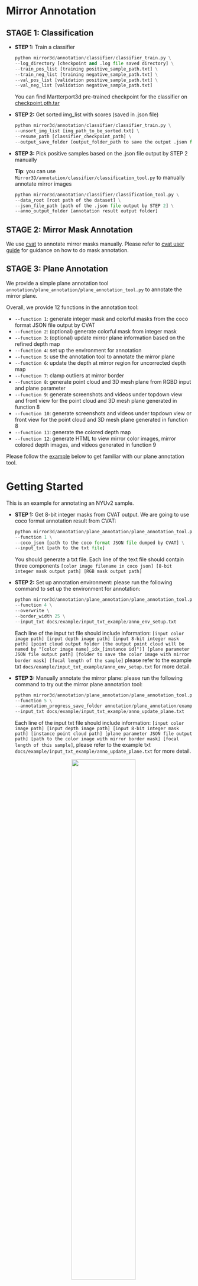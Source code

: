 
# Mirror Annotation 

## STAGE 1: Classification

- **STEP 1:**  Train a classifier 

    ```python
    python mirror3d/annotation/classifier/classifier_train.py \
    --log_directory [checkpoint and .log file saved directory] \
    --train_pos_list [training positive_sample_path.txt] \
    --train_neg_list [training negative_sample_path.txt] \
    --val_pos_list [validation positive_sample_path.txt] \
    --val_neg_list [validation negative_sample_path.txt]
    ```
    You can find Martterport3d pre-trained checkpoint for the classifier on [checkpoint.pth.tar](http://aspis.cmpt.sfu.ca/projects/mirrors/mirror3d_zip_release/classifier_checkpoint.pth.tar)

- **STEP 2:**  Get sorted img_list with scores (saved in .json file)

    ```python
    python mirror3d/annotation/classifier/classifier_train.py \
    --unsort_img_list [img_path_to_be_sorted.txt] \
    --resume_path [classifier_checkpoint_path] \
    --output_save_folder [output_folder_path to save the output .json file]
    ```
    
- **STEP 3:**  Pick positive samples based on the .json file output by STEP 2 manually
 
    **Tip**: you can use `Mirror3D/annotation/classifier/classification_tool.py` to manually annotate mirror images
    ```python
    python mirror3d/annotation/classifier/classification_tool.py \
    --data_root [root path of the dataset] \
    --json_file_path [path of the .json file output by STEP 2] \
    --anno_output_folder [annotation result output folder] 
    ```


## STAGE 2: Mirror Mask Annotation 

We use [cvat](https://github.com/dommorin/cvat) to annotate mirror masks manually. Please refer to [cvat user guide](https://github.com/dommorin/cvat/blob/master/cvat/apps/documentation/user_guide.md) for guidance on how to do mask annotation. 

## STAGE 3: Plane Annotation
    

We provide a simple plane annotation tool `annotation/plane_annotation/plane_annotation_tool.py` to annotate the mirror plane.

Overall, we provide 12 functions in the annotation tool:

- `--function 1`: generate integer mask and colorful masks from the coco format JSON file output by CVAT
- `--function 2`: (optional) generate colorful mask from integer mask
- `--function 3`: (optional) update mirror plane information based on the refined depth map
- `--function 4`: set up the environment for annotation
- `--function 5`: use the annotation tool to annotate the mirror plane
- `--function 6`: update the depth at mirror region for uncorrected depth map
- `--function 7`: clamp outliers at mirror border
- `--function 8`: generate point cloud and 3D mesh plane from RGBD input and plane parameter
- `--function 9`: generate screenshots and videos under topdown view and front view for the point cloud and 3D mesh plane generated in function 8 
- `--function 10`: generate screenshots and videos under topdown view or front view for the point cloud and 3D mesh plane generated in function 8 
- `--function 11`: generate the colored depth map
- `--function 12`: generate HTML to view mirror color images, mirror colored depth images, and videos generated in function 9


Please follow the [example](#jump) below to get familiar with our plane annotation tool.


<span id="jump"></span>
# Getting Started 


This is an example for annotating an NYUv2 sample. 

- **STEP 1:**  Get 8-bit integer masks from CVAT output. We are going to  use coco format annotation result from CVAT:

    ```python
    python mirror3d/annotation/plane_annotation/plane_annotation_tool.py \
    --function 1 \
    --coco_json [path to the coco format JSON file dumped by CVAT] \
    --input_txt [path to the txt file] 
    ```

    You should generate a txt file. Each line of the text file should contain three components `[color image filename in coco json] [8-bit integer mask output path] [RGB mask output path]`

- **STEP 2:**  Set up annotation environment: please run the following command to set up the environment for annotation:

    ```python
    python mirror3d/annotation/plane_annotation/plane_annotation_tool.py \
    --function 4 \
    --overwrite \
    --border_width 25 \
    --input_txt docs/example/input_txt_example/anno_env_setup.txt
    ```

    Each line of the input txt file should include information: `[input color image path] [input depth image path] [input 8-bit integer mask path] [point cloud output folder (the output point cloud will be named by "[color image name]_idx_[instance id]")] [plane parameter JSON file output path] [folder to save the color image with mirror border mask] [focal length of the sample]` please refer to the example txt  `docs/example/input_txt_example/anno_env_setup.txt` for more detail. 


- **STEP 3:**  Manually annotate the mirror plane: please run the following command to try out the mirror plane annotation tool:

    ```python
    python mirror3d/annotation/plane_annotation/plane_annotation_tool.py \
    --function 5 \
    --annotation_progress_save_folder annotation/plane_annotation/example/anno_progess \
    --input_txt docs/example/input_txt_example/anno_update_plane.txt
    ```

    Each line of the input txt file should include information: `[input color image path] [input depth image path] [input 8-bit integer mask path] [instance point cloud path] [plane parameter JSON file output path] [path to the color image with mirror border mask] [focal length of this sample]`, please refer to the example txt `docs/example/input_txt_example/anno_update_plane.txt` for more detail. 


    <p align="center">
      <img src="http://aspis.cmpt.sfu.ca/projects/mirrors/mirror3d_zip_release/img/step-3-new.gif" width=60%>
    </p>

    The above command in STEP 3 will open the annotation tool interface and show a point cloud. (The red points in the point cloud are the mirror reconstruction based on the original depth map, the green points are the mirror reconstruction based on the initial refined depth based on the RANSAC algorithm.) After viewing the point cloud, you will get the following options:

    ```shell
    ANNOTATION OPTION : 
    (1) t        : TRUE : initial plane parameter is correct
    (2) w        : WASTE : sample have error, can not be used (e.g., point cloud too noisy)
    (3) back n   : BACK : return n times (e.g., back 3 : give up the recent 3 annotated sample and go back)
    (4) goto n   : GOTO : goto the n the image (e.g., goto 3 : go to the third image
    (5) n        : NEXT : goto next image without annotation
    (6) a        : ADJUST: adjust one sample repeatedly
    (7) exit     : EXIT : save and exit
    ```


    If you want to adjust the mirror plane, please input option `a' (ADJUST). 

    'a ADJUST` has the following options:


    ```shell
    ADJUST ONE SAMPLE OPTION : 
    (1) f        : FINISH : update refined_sensorD/ refined_meshD/ img_info and EXIT
    (2) a        : ADJUST : adjust the plane parameter based on the current plane parameter
    (3) i        : INIT : pick 3 points to initialize the plane
    ```
    
    <p align="center">
      <img src="http://aspis.cmpt.sfu.ca/projects/mirrors/mirror3d_zip_release/img/pick-point-zoom.gif" width=60%>
    </p>

    This shows the user interface to pick 3 points to initialize the plane (option `i`). Press `shift + left click to select a point; press `shift + right-click to unselect; for more detail please refer to [Open3d instruction](http://www.open3d.org/docs/release/tutorial/visualization/interactive_visualization.html).

    <p align="center">
      <img src="http://aspis.cmpt.sfu.ca/projects/mirrors/mirror3d_zip_release/img/mesh-adjust.gif" width=60%>
    </p>
    
    This shows the user interface to adjust the plane parameter based on the current plane parameter (option `a'). To adjust the light blue plane, please follow:

    ```shell
    ADJUST ONE PLANE OPTION : 
    (1) a        : plane move left
    (2) w        : plane move up
    (3) s        : plane move down
    (4) d        : plane move right
    (5) e        : plane move closer
    (6) r        : plane move further
    (7) i        : make the plane larger
    (8) k        : make the plane smaller
    (9) j        : rotate left
    (10) l       : rotate right
    (11) o       : rotate upwards
    (12) p       : rotate downwards
    ```

    After adjustment, you can see the adjusted result. The yellow points are generated based on the adjusted mirror plane parameter. Input `f` to finish or input `a / i` to continue.


    <p align="center">
      <img src="http://aspis.cmpt.sfu.ca/projects/mirrors/mirror3d_zip_release/img/refined-yellow-check.mov" width=60%>
    </p>

- **STEP 4:**   Generate refined depth map: please run the following command to generate a refined depth map from the original depth map

    ```shell
    python mirror3d/annotation/plane_annotation/plane_annotation_tool.py \
    --function 6 \
    --input_txt docs/example/input_txt_example/anno_get_refD.txt
    ```

    Each line of the input txt file should include the information: `[path to depth map to refine (rawD)] [input 8-bit integer mask path] [plane parameter JSON file output path] [path to save the refined depth map (refD)] [focal length of this sample]`, please refer to the example txt `docs/example/input_txt_example/anno_get_refD.txt` for more detail. 

- **STEP 5:**  (Optional) Clamp the refined depth map gained from STEP 4:

    ```shell
    python mirror3d/annotation/plane_annotation/plane_annotation_tool.py \
    --function 7 \
    --input_txt docs/example/input_txt_example/anno_clamp_refD.txt \
    --expand_range 100 --clamp_dis 100 --border_width 25
    ```

    Each line of the input txt file should include the information: `[path to depth map to the unclamped refine (rawD)] [input 8-bit integer mask path] [plane parameter JSON file output path] [path to save the clamped refined depth map (refD)] [focal length of this sample]`, please refer to the example txt `docs/example/input_txt_example/anno_clamp_refD.txt` for more detail. 

- **STEP 6:**  Generate a video and colored depth map for verification: please run the following command to generate videos for verification. The videos contain the topdown view and front view of the point cloud. The output point cloud is generated based on the refined depth we get in STEP 4 and the source color image.

    To generate video, firstly, we need to generate the point cloud and 3D mesh plane:

    ```shell
    python mirror3d/annotation/plane_annotation/plane_annotation_tool.py \
    --function 8 \
    --input_txt docs/example/input_txt_example/verification_gen_pcd_mesh.txt
    ```

    Each line of the input txt file should include the information: `[input color image path] [input depth image path] [input 8-bit integer mask path] [plane parameter JSON path] [folder to save the output point cloud] [folder to save the output mesh plane] [focal length of this sample]`, please refer to the example txt `docs/example/input_txt_example/verification_gen_pcd_mesh.txt` for more detail. 


    Then, we are going to generate video from topdown view and front view of the 3D geometry:

    ```shell
    python mirror3d/annotation/plane_annotation/plane_annotation_tool.py \
    --function 9 \
    --above_height 3000 \
    --input_txt docs/example/input_txt_example/verification_gen_video.txt
    ```

    Each line of the input txt file should include the information: `[path to point cloud] [path to mesh plane] [screenshot output main folder]`, please refer to the example txt `docs/example/input_txt_example/verification_gen_video.txt` for more detail. 

    To better verify our annotation result, we also need to generate the colored refined depth map:

    ```shell
    python mirror3d/annotation/plane_annotation/plane_annotation_tool.py \
    --function 11 \
    --input_txt docs/example/input_txt_example/gen_colored_depth.txt
    ```

    Each line of the input txt file should include the information: `[input depth image path] [colored depth map saved path]`, please refer to the example txt `docs/example/input_txt_example/gen_colored_depth.txt` for more detail. 

- **STEP 7:**  Launch webpage to view the videos: please run the following command to launch a website to view the video and colored depth map generated in STEP 6.


    ```shell
    python mirror3d/annotation/plane_annotation/plane_annotation_tool.py \
    --function 12 \
    --input_txt docs/example/input_txt_example/verification_gen_html.txt \
    --video_num_per_page 10 \
    --html_output_folder  output/html
    ```


    Each line of the input txt file should include the information: `[sample id] [input color image path] [colored depth map saved path] [front view video path] [topdown view video path]`, please refer to the example txt `docs/example/input_txt_example/verification_gen_html.txt` for more detail. 



    <p align="center">
      <img src="http://aspis.cmpt.sfu.ca/projects/mirrors/mirror3d_zip_release/img/veri-html.gif">
    </p>

    You can see the color image, colored refined depth map, and point clouds' videos on the verification web page. Please note down the sample id manually for reannotation.  
